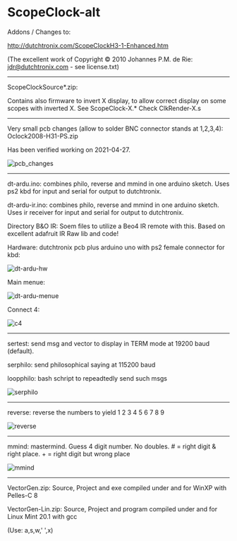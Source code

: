 # ScopeClock-alt

Addons / Changes to:

http://dutchtronix.com/ScopeClockH3-1-Enhanced.htm

(The excellent work of Copyright © 2010 Johannes P.M. de Rie: jdr@dutchtronix.com - see license.txt)

---

ScopeClockSource*.zip:

Contains also firmware to invert X display, to allow correct display on some scopes with inverted X.
See ScopeClock-X.*
Check ClkRender-X.s

---

Very small pcb changes (allow to solder BNC connector stands at 1,2,3,4): Oclock2008-H31-PS.zip

Has been verified working on 2021-04-27.

![pcb_changes](https://github.com/petersieg/ScopeClock-alt/blob/main/pcb_changes.jpeg)

---

dt-ardu.ino: combines philo, reverse and mmind in one arduino sketch. Uses ps2 kbd for input and serial for output to dutchtronix.

dt-ardu-ir.ino: combines philo, reverse and mmind in one arduino sketch. Uses ir receiver for input and serial for output to dutchtronix.

Directory B&O IR: Soem files to utilize a Beo4 IR remote with this. Based on excellent adafruit IR Raw lib and code!

Hardware: dutchtronix pcb plus arduino uno with ps2 female connector for kbd:

![dt-ardu-hw](https://github.com/petersieg/ScopeClock-alt/blob/main/dt-ardu-hw.jpeg)

Main menue:

![dt-ardu-menue](https://github.com/petersieg/ScopeClock-alt/blob/main/menue.jpeg)

Connect 4:

![c4](https://github.com/petersieg/ScopeClock-alt/blob/main/c4.jpeg)

---

sertest: send msg and vector to display in TERM mode at 19200 baud (default).

serphilo: send philosophical saying at 115200 baud

loopphilo: bash schript to repeadtedly send such msgs

![serphilo](https://github.com/petersieg/ScopeClock-alt/blob/main/serphilo.jpeg)

---

reverse: reverse the numbers to yield 1 2 3 4 5 6 7 8 9

![reverse](https://github.com/petersieg/ScopeClock-alt/blob/main/reverse.jpeg)

---

mmind: mastermind. Guess 4 digit number. No doubles. # = right digit & right place. + = right digit but wrong place

![mmind](https://github.com/petersieg/ScopeClock-alt/blob/main/mmind.jpeg)

---

VectorGen.zip: Source, Project and exe compiled under and for WinXP with Pelles-C 8

VectorGen-Lin.zip: Source, Project and program compiled under and for Linux Mint 20.1 with gcc

(Use: a,s,w,' ',x)
  
